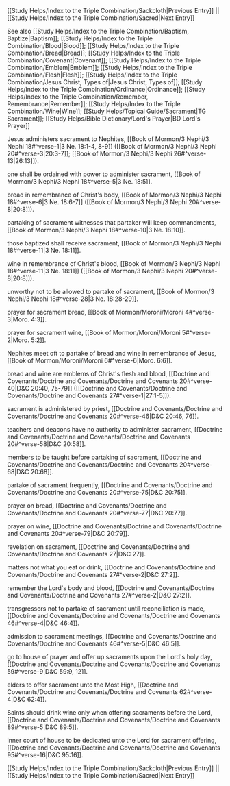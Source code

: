 [[Study Helps/Index to the Triple Combination/Sackcloth|Previous Entry]]  ||  [[Study Helps/Index to the Triple Combination/Sacred|Next Entry]]

 See also [[Study Helps/Index to the Triple Combination/Baptism, Baptize|Baptism]]; [[Study Helps/Index to the Triple Combination/Blood|Blood]]; [[Study Helps/Index to the Triple Combination/Bread|Bread]]; [[Study Helps/Index to the Triple Combination/Covenant|Covenant]]; [[Study Helps/Index to the Triple Combination/Emblem|Emblem]]; [[Study Helps/Index to the Triple Combination/Flesh|Flesh]]; [[Study Helps/Index to the Triple Combination/Jesus Christ, Types of|Jesus Christ, Types of]]; [[Study Helps/Index to the Triple Combination/Ordinance|Ordinance]]; [[Study Helps/Index to the Triple Combination/Remember, Remembrance|Remember]]; [[Study Helps/Index to the Triple Combination/Wine|Wine]]; [[Study Helps/Topical Guide/Sacrament|TG Sacrament]]; [[Study Helps/Bible Dictionary/Lord's Prayer|BD Lord's Prayer]]

 Jesus administers sacrament to Nephites, [[Book of Mormon/3 Nephi/3 Nephi 18#^verse-1|3 Ne. 18:1-4, 8-9]] ([[Book of Mormon/3 Nephi/3 Nephi 20#^verse-3|20:3-7]]; [[Book of Mormon/3 Nephi/3 Nephi 26#^verse-13|26:13]]).

 one shall be ordained with power to administer sacrament, [[Book of Mormon/3 Nephi/3 Nephi 18#^verse-5|3 Ne. 18:5]].

 bread in remembrance of Christ's body, [[Book of Mormon/3 Nephi/3 Nephi 18#^verse-6|3 Ne. 18:6-7]] ([[Book of Mormon/3 Nephi/3 Nephi 20#^verse-8|20:8]]).

 partaking of sacrament witnesses that partaker will keep commandments, [[Book of Mormon/3 Nephi/3 Nephi 18#^verse-10|3 Ne. 18:10]].

 those baptized shall receive sacrament, [[Book of Mormon/3 Nephi/3 Nephi 18#^verse-11|3 Ne. 18:11]].

 wine in remembrance of Christ's blood, [[Book of Mormon/3 Nephi/3 Nephi 18#^verse-11|3 Ne. 18:11]] ([[Book of Mormon/3 Nephi/3 Nephi 20#^verse-8|20:8]]).

 unworthy not to be allowed to partake of sacrament, [[Book of Mormon/3 Nephi/3 Nephi 18#^verse-28|3 Ne. 18:28-29]].

 prayer for sacrament bread, [[Book of Mormon/Moroni/Moroni 4#^verse-3|Moro. 4:3]].

 prayer for sacrament wine, [[Book of Mormon/Moroni/Moroni 5#^verse-2|Moro. 5:2]].

 Nephites meet oft to partake of bread and wine in remembrance of Jesus, [[Book of Mormon/Moroni/Moroni 6#^verse-6|Moro. 6:6]].

 bread and wine are emblems of Christ's flesh and blood, [[Doctrine and Covenants/Doctrine and Covenants/Doctrine and Covenants 20#^verse-40|D&C 20:40, 75-79]] ([[Doctrine and Covenants/Doctrine and Covenants/Doctrine and Covenants 27#^verse-1|27:1-5]]).

 sacrament is administered by priest, [[Doctrine and Covenants/Doctrine and Covenants/Doctrine and Covenants 20#^verse-46|D&C 20:46, 76]].

 teachers and deacons have no authority to administer sacrament, [[Doctrine and Covenants/Doctrine and Covenants/Doctrine and Covenants 20#^verse-58|D&C 20:58]].

 members to be taught before partaking of sacrament, [[Doctrine and Covenants/Doctrine and Covenants/Doctrine and Covenants 20#^verse-68|D&C 20:68]].

 partake of sacrament frequently, [[Doctrine and Covenants/Doctrine and Covenants/Doctrine and Covenants 20#^verse-75|D&C 20:75]].

 prayer on bread, [[Doctrine and Covenants/Doctrine and Covenants/Doctrine and Covenants 20#^verse-77|D&C 20:77]].

 prayer on wine, [[Doctrine and Covenants/Doctrine and Covenants/Doctrine and Covenants 20#^verse-79|D&C 20:79]].

 revelation on sacrament, [[Doctrine and Covenants/Doctrine and Covenants/Doctrine and Covenants 27|D&C 27]].

 matters not what you eat or drink, [[Doctrine and Covenants/Doctrine and Covenants/Doctrine and Covenants 27#^verse-2|D&C 27:2]].

 remember the Lord's body and blood, [[Doctrine and Covenants/Doctrine and Covenants/Doctrine and Covenants 27#^verse-2|D&C 27:2]].

 transgressors not to partake of sacrament until reconciliation is made, [[Doctrine and Covenants/Doctrine and Covenants/Doctrine and Covenants 46#^verse-4|D&C 46:4]].

 admission to sacrament meetings, [[Doctrine and Covenants/Doctrine and Covenants/Doctrine and Covenants 46#^verse-5|D&C 46:5]].

 go to house of prayer and offer up sacraments upon the Lord's holy day, [[Doctrine and Covenants/Doctrine and Covenants/Doctrine and Covenants 59#^verse-9|D&C 59:9, 12]].

 elders to offer sacrament unto the Most High, [[Doctrine and Covenants/Doctrine and Covenants/Doctrine and Covenants 62#^verse-4|D&C 62:4]].

 Saints should drink wine only when offering sacraments before the Lord, [[Doctrine and Covenants/Doctrine and Covenants/Doctrine and Covenants 89#^verse-5|D&C 89:5]].

 inner court of house to be dedicated unto the Lord for sacrament offering, [[Doctrine and Covenants/Doctrine and Covenants/Doctrine and Covenants 95#^verse-16|D&C 95:16]].

[[Study Helps/Index to the Triple Combination/Sackcloth|Previous Entry]]  ||  [[Study Helps/Index to the Triple Combination/Sacred|Next Entry]]